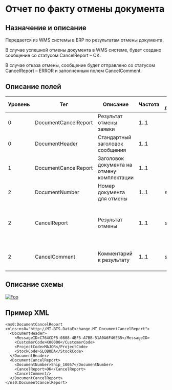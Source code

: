 # Отчет по факту отмены документа

## Назначение и описание
Передается из WMS системы в ERP по результатам отмены документа.

В случае успешной отмены документа в WMS системе, будет создано сообщение со статусом CancelReport – ОК.

В случае отказа отмены, сообщение будет отправлено со статусом CancelReport – ERROR и заполненным полем CancelComment.

## Описание полей

Уровень | Тег | Описание | Частота | Тип данных | Размер поля | Комментарий
--------|-----|----------|---------|------------|-------------|------------
0       | DocumentCancelReport | Результат отмены заявки                    | 1..1    |            |             |                                                    
0       | DocumentHeader       | Стандартный заголовок сообщения            | 1..1    |            |             | Общая структура сообщения                          
1       | DocumentCancelReport | Заголовок документа на отмену комплектации | 1..1    |            |             |                                                    
2       | DocumentNumber       | Номер документа для отмены                 | 1..1    | string     | 50          |                                                    
2       | CancelReport         | Результат отмены                           | 1..1    | string     | 50          | OK для успешных сообщений, ERROR для отказа отмены 
2       | CancelComment        | Комментарий к результату                   | 1..1    | string     | 250         | Комментарий обязателен для ERROR статуса.          

## Описание схемы
<a href="https://github.com/MajorTerminal/MTXML/blob/master/XSD/MT_DocumentCancelReport.xsd" rel="XSD">![Foo](https://user-images.githubusercontent.com/22858622/134012526-73d1b128-a2cd-4d14-8a13-10f81a57c04f.png)</a>

## Пример XML
```
<ns0:DocumentCancelReport xmlns:ns0="http://MT.BTS.DataExchange.MT_DocumentCancelReport">
  <DocumentHeader>
    <MessageID>C764CDF5-0808-4BF5-A7BB-51A0A6F46E35</MessageID>
    <CustomerCode>К00000</CustomerCode>
    <ProjectCode>MAJOR</ProjectCode>
    <StockCode>SLOBODA</StockCode>
  </DocumentHeader>
  <DocumentCancelReport>
    <DocumentNumber>Ship_10057</DocumentNumber>
    <CancelReport>OK</CancelReport>
    <CancelComment/>
  </DocumentCancelReport>
</ns0:DocumentCancelReport>
```
